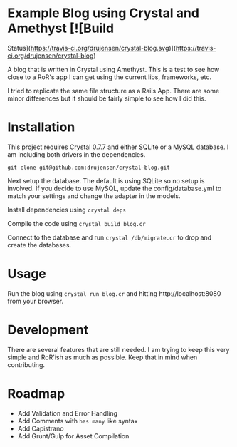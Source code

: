 # Example Blog using Crystal and Amethyst [![Build
Status](https://travis-ci.org/drujensen/crystal-blog.svg)](https://travis-ci.org/drujensen/crystal-blog)

A blog that is written in Crystal using Amethyst.  This is a test to see how
close to a RoR's app I can get using the current libs, frameworks, etc.

I tried to replicate the same file structure as a Rails App.  There are some
minor differences but it should be fairly simple to see how I did this.

# Installation

This project requires Crystal 0.7.7 and either SQLite or a MySQL database. I
am including both drivers in the dependencies.

``` git clone git@github.com:drujensen/crystal-blog.git ```

Next setup the database.  The default is using SQLite so no setup is involved.
If you decide to use MySQL, update the config/database.yml to match your
settings and change the adapter in the models.

Install dependencies using `crystal deps`

Compile the code using `crystal build blog.cr`

Connect to the database and run `crystal /db/migrate.cr` to drop and create
the databases. 

# Usage

Run the blog using `crystal run blog.cr` and hitting http://localhost:8080
from your browser.

# Development

There are several features that are still needed.  I am trying to keep this
very simple and RoR'ish as much as possible.  Keep that in mind when
contributing.

# Roadmap

- Add Validation and Error Handling
- Add Comments with `has many` like syntax
- Add Capistrano
- Add Grunt/Gulp for Asset Compilation



